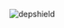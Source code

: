 ![depshield](https://pocajavkq3.execute-api.us-east-2.amazonaws.com/prod/badges/rjackson64840/test-project-1107/depshield.svg)
<!-- ![depshield](https://staging.depshield.sonatype.org/badges/rjackson64840/test-project-1107/depshield.svg) -->
